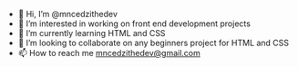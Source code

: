 - 👋 Hi, I’m @mncedzithedev
- 👀 I’m interested in working on front end development projects
- 🌱 I’m currently learning HTML and CSS
- 💞️ I’m looking to collaborate on any beginners project for HTML and CSS
- 📫 How to reach me mncedzithedev@gmail.com

<!---
mncedzithedev/mncedzithedev is a ✨ special ✨ repository because its `README.md` (this file) appears on your GitHub profile.
You can click the Preview link to take a look at your changes.
--->
